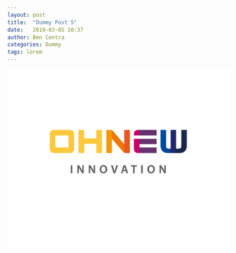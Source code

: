 ```yaml
---
layout: post
title:  "Dummy Post 5"
date:   2019-03-05 10:37
author: Ben Centra
categories: Dummy
tags: lorem
---
```



![logo](./image/logo.png)